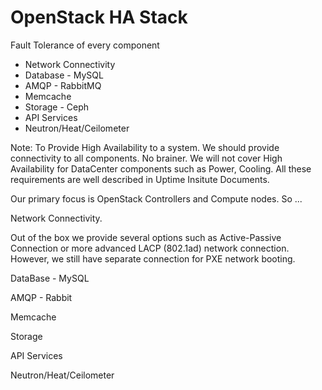 # OpenStack HA Stack
Fault Tolerance of every component

- Network Connectivity <!-- .element: class="fragment" -->
- Database - MySQL <!-- .element: class="fragment" -->
- AMQP - RabbitMQ <!-- .element: class="fragment" -->
- Memcache <!-- .element: class="fragment" -->
- Storage - Ceph <!-- .element: class="fragment" -->
- API Services <!-- .element: class="fragment" -->
- Neutron/Heat/Ceilometer <!-- .element: class="fragment" -->

Note: To Provide High Availability to a system. We should provide connectivity to all components. No brainer. We will not cover High Availability for DataCenter components such as Power, Cooling. All these requirements are well described in Uptime Insitute Documents. 

Our primary focus is OpenStack Controllers and Compute nodes. So ...

Network Connectivity. 

Out of the box we provide several options such as Active-Passive Connection or more advanced LACP (802.1ad) network connection. However, we still have separate connection for PXE network booting.

DataBase - MySQL

AMQP - Rabbit

Memcache

Storage

API Services

Neutron/Heat/Ceilometer
